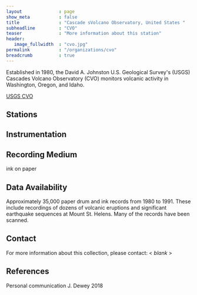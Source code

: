 ```yaml
---
layout              : page
show_meta           : false
title               : "Cascade sVolcano Observatory, United States "
subheadline         : "CVO"
teaser              : "More information about this station"
header:
   image_fullwidth  : "cvo.jpg"
permalink           : "/organizations/cvo"
breadcrumb          : true
---
```

Established in 1980, the David A. Johnston U.S. Geological Survey's (USGS) Cascades Volcano Observatory (CVO) monitors volcanic activity in Washington, Oregon, and Idaho.

[USGS CVO](https://www.usgs.gov/observatories/cvo)

## Stations



## Instrumentation


## Recording Medium
ink on paper


## Data Availability

Approximately 35,000 paper drum and ink records from 1980 to 1991. These include recordings of dozens of volcanic eruptions and significant earthquake sequences at Mount St. Helens. Many of the records have been scanned.


## Contact
For more information about this collection, please contact: \< *blank* \>

## References

Personal communication J. Dewey 2018
